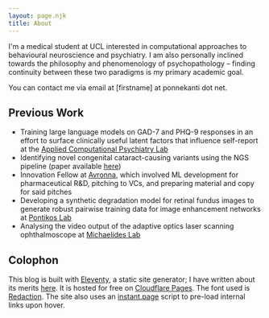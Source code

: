 ```yaml
---
layout: page.njk
title: About
---
```


I'm a medical student at UCL interested in computational approaches to behavioural neuroscience and psychiatry. I am also personally inclined towards the philosophy and phenomenology of psychopathology – finding continuity between these two paradigms is my primary academic goal.

You can contact me via email at [firstname] at ponnekanti dot net.

## Previous Work

- Training large language models on GAD-7 and PHQ-9 responses in an effort to surface clinically useful latent factors that influence self-report at the [Applied Computational Psychiatry Lab](https://acplab.org/)
- Identifying novel congenital cataract-causing variants using the NGS pipeline (paper available [here](https://pubmed.ncbi.nlm.nih.gov/38957147/))
- Innovation Fellow at [Avronna](https://avronna.com), which involved ML development for pharmaceutical R&D, pitching to VCs, and preparing material and copy for said pitches
- Developing a synthetic degradation model for retinal fundus images to generate robust pairwise training data for image enhancement networks at [Pontikos Lab](https://pontikoslab.com/)
- Analysing the video output of the adaptive optics laser scanning ophthalmoscope at [Michaelides Lab](https://www.ucl.ac.uk/ioo/research/research-labs-and-groups/michaelides-lab)

## Colophon

This blog is built with [Eleventy](https://11ty.dev/), a static site generator; I have written about its merits [here](/posts/blog-migration). It is hosted for free on [Cloudflare Pages](https://pages.cloudflare.com). The font used is [Redaction](https://redaction.us). The site also uses an [instant.page](instant.page) script to pre-load internal links upon hover.
